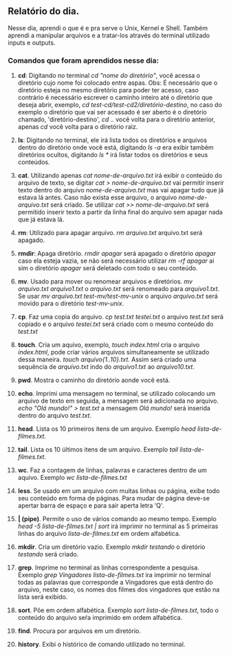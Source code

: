 ## Relatório do dia.

Nesse dia, aprendi o que é e pra serve o Unix, Kernel e Shell. Também aprendi a manipular arquivos
e a tratar-los através do terminal utilizado inputs e outputs.

### Comandos que foram aprendidos nesse dia:

1. **cd**: Digitando no terminal _cd "nome do diretório"_, você acessa o diretório cujo nome foi colocado entre aspas. 
Obs: É necessário que o diretório esteja no mesmo diretório para poder ter acesso, caso contrário é necessário escrever o caminho inteiro até o diretório que deseja abrir, exemplo, _cd test-cd/test-cd2/diretório-destino_, no caso do exemplo o diretório que vai ser acessado é ser aberto é o diretório chamado, 'diretório-destino', _cd .._ você volta para o diretório anterior, apenas _cd_ você volta para o diretório raiz.

2. **ls**: Digitando no terminal, ele irá lista todos os diretórios e arquivos dentro do diretório onde você está, digitando _ls -a_ era exibir também diretórios ocultos, digitando _ls *_ irá listar todos os diretórios e seus conteúdos.

3. **cat**. Utilizando apenas _cat nome-de-arquivo.txt_ irá exibir o conteúdo do arquivo de texto, se digitar _cat > nome-de-arquivo.txt_ vai permitir inserir texto dentro do arquivo _nome-de-arquivo.txt_ mas vai apagar tudo que já estava lá antes. Caso não exista esse arquivo, o arquivo _nome-de-arquivo.txt_ será criado. Se utilizar _cat >> nome-de-arquivo.txt_ será permitido inserir texto a partir da linha final do arquivo sem apagar nada que já estava lá.

4. **rm**: Utilizado para apagar arquivo. _rm arquivo.txt_ arquivo.txt será apagado.

5. **rmdir**: Apaga diretório. _rmdir apagar_ será apagado o diretório _apagar_ caso ela esteja vazia, se não será necessário utilizar _rm -rf apagar_ ai sim o diretório _apagar_ será deletado com todo o seu conteúdo.  

6. **mv**. Usado para mover ou renomear arquivos e diretórios. _mv arquivo.txt arquivo1.txt_ o _arquivo.txt_ será renomeado para _arquivo1.txt_. Se usar _mv arquivo.txt test-mv/test-mv-unix_ o arquivo _arquivo.txt_ será movido para o diretório _test-mv-unix_.

7. **cp**. Faz uma copia do arquivo. _cp test.txt testei.txt_ o arquivo _test.txt_ será copiado e o arquivo _testei.txt_ será criado com o mesmo conteúdo do _test.txt_

8. **touch**. Cria um aquivo, exemplo, _touch index.html_ cria o arquivo _index.html_, pode criar vários arquivos simultaneamente se utilizado dessa maneira. _touch arquivo{1..10}.txt_. Assim será criado uma sequência de _arquivo.txt_ indo do _arquivo1.txt_ ao _arquivo10.txt_.

9. **pwd**. Mostra o caminho do diretório aonde você está.

10. **echo**. Imprimi uma mensagem no terminal, se utilizado colocando um arquivo de texto em seguida, a mensagem será adicionada no arquivo. _echo "Olá mundo!" > test.txt_ a mensagem _Olá mundo!_ será inserida dentro do arquivo _test.txt_.

11. **head**. Lista os 10 primeiros itens de um arquivo. Exemplo _head lista-de-filmes.txt_.

12. **tail**. Lista os 10 últimos itens de um arquivo. Exemplo _tail lista-de-filmes.txt_.

13. **wc**. Faz a contagem de linhas, palavras e caracteres dentro de um aquivo. Exemplo _wc lista-de-filmes.txt_

14. **less**. Se usado em um arquivo com muitas linhas ou página, exibe todo seu conteúdo em forma de páginas. Para mudar de página deve-se apertar barra de espaço e para sair aperta letra 'Q'.

15. **| (pipe)**. Permite o uso de vários comando ao mesmo tempo. Exemplo _head -5 lista-de-filmes.txt | sort_ irá imprimir no terminal as 5 primeiras linhas do arquivo _lista-de-filmes.txt_ em ordem alfabética.

16. **mkdir**. Cria um diretório vazio. Exemplo _mkdir testando_ o diretório _testando_ será criado.

17. **grep**. Imprime no terminal as linhas correspondente a pesquisa. Exemplo _grep Vingadores lista-de-filmes.txt_ ira imprimir no terminal todas as palavras que corresponde a Vingadores que está dentro do arquivo, neste caso, os nomes dos filmes dos vingadores que estão na lista será exibido.

18. **sort**. Põe em ordem alfabética. Exemplo _sort lista-de-filmes.txt_, todo o conteúdo do arquivo seŕa imprimido em ordem alfabética.

19. **find**. Procura por arquivos em um diretório.

20. **history**. Exibi o histórico de comando utilizado no terminal.


